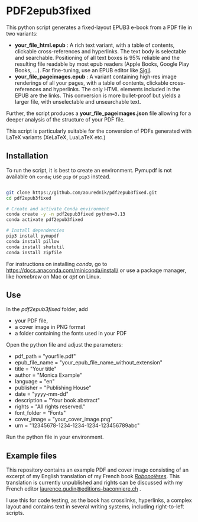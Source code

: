 # PDF2epub3fixed

This python script generates a fixed-layout EPUB3 e-book from a PDF file in two variants: 

- __your_file_html.epub__ : A rich text variant, with a table of contents, clickable cross-references and hyperlinks. The text body is selectable and searchable. Positioning of all text boxes is 95% reliable and the resulting file readable by most epub readers (Apple Books, Google Play Books, ...). For fine-tuning, use an EPUB editor like [Sigil](https://sigil-ebook.com/).
- __your_file_pageimages.epub__ : A variant containing high-res image renderings of all your pages, with a table of contents, clickable cross-references and hyperlinks. The only HTML elements included in the EPUB are the links. This conversion is more bullet-proof but yields a larger file, with unselectable and unsearchable text.

Further, the script produces a __your_file_pageimages.json__ file allowing for a deeper analysis of the structure of your PDF file.

This script is particularly suitable for the conversion of PDFs generated with LaTeX variants (XeLaTeX, LuaLaTeX etc.) 

## Installation

To run the script, it is best to create an environment. Pymupdf is not available on `conda`; use `pip` or `pip3` instead. 


```bash

git clone https://github.com/aourednik/pdf2epub3fixed.git
cd pdf2epub3fixed

# Create and activate Conda environment
conda create -y -n pdf2epub3fixed python=3.13
conda activate pdf2epub3fixed

# Install dependencies
pip3 install pymupdf
conda install pillow
conda install shututil
conda install zipfile

```

For instructions on installing _conda_, go to https://docs.anaconda.com/miniconda/install/ or use a package manager, like _homebrew_ on Mac or _apt_ on Linux.

## Use

In the _pdf2epub3fixed_ folder, add 

- your PDF file, 
- a cover image in PNG format 
- a folder containing the fonts used in your PDF

Open the python file and adjust the parameters:

- pdf_path = "yourfile.pdf"  
- epub_file_name = "your_epub_file_name_without_extension" 
- title = "Your title"
- author = "Monica Example"
- language = "en"
- publisher = "Publishing House"
- date = "yyyy-mm-dd"
- description = "Your book abstract"
- rights = "All rights reserved."
- font_folder = "Fonts"
- cover_image = "your_cover_image.png"
- urn = "12345678-1234-1234-1234-123456789abc"

Run the python file in your environment.

## Example files

This repository contains an example PDF and cover image consisting of an excerpt of my English translation of my French book [_Robopoïèses_](https://www.editions-baconniere.ch/fr/catalogue/484). This translation is currently unpublished and rights can be discussed with my French editor laurence.gudin@editions-baconniere.ch .

I use this for code testing, as the book has crosslinks, hyperlinks, a complex layout and contains text in several writing systems, including right-to-left scripts.
